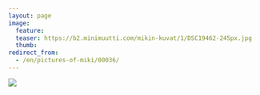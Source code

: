 ```yaml
---
layout: page
image:
  feature:
  teaser: https://b2.minimuutti.com/mikin-kuvat/1/DSC19462-245px.jpg
  thumb:
redirect_from:
  - /en/pictures-of-miki/00036/
---
```


![](https://b2.minimuutti.com/mikin-kuvat/1/DSC19462-800px.jpg)
